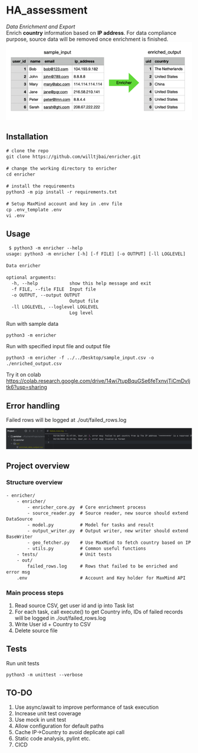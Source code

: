 # HA_assessment
_Data Enrichment and Export_  
Enrich **country** information based on **IP address**. For data compliance purpose, source data will be removed once enrichment is finished.
<img src="./resources/enricher.png">

## Installation

```console
# clone the repo
git clone https://github.com/willtjbai/enricher.git

# change the working directory to enricher
cd enricher

# install the requirements
python3 -m pip install -r requirements.txt

# Setup MaxMind account and key in .env file
cp .env_template .env
vi .env
```
## Usage
```console
 $ python3 -m enricher --help
usage: python3 -m enricher [-h] [-f FILE] [-o OUTPUT] [-ll LOGLEVEL]

Data enricher

optional arguments:
  -h, --help            show this help message and exit
  -f FILE, --file FILE  Input file
  -o OUTPUT, --output OUTPUT
                        Output file
  -ll LOGLEVEL, --loglevel LOGLEVEL
                        Log level

```

Run with sample data
```commandline
python3 -m enricher
```

Run with specified input file and output file
```commandline
python3 -m enricher -f ../../Desktop/sample_input.csv -o ./enriched_output.csv
```

Try it on colab
https://colab.research.google.com/drive/14wi7tupBquGSe6feTxnvjTiCmDvIjtk6?usp=sharing

## Error handling
Failed rows will be logged at ./out/failed_rows.log  

<img src="./resources/failed.png">


## Project overview

### Structure overview
```
- enricher/
    - enricher/
        - enricher_core.py  # Core enrichment process
        - source_reader.py  # Source reader, new source should extend DataSource
        - model.py          # Model for tasks and result
        - output_writer.py  # Output writer, new writer should extend BaseWriter
        - geo_fetcher.py    # Use MaxMind to fetch country based on IP
        - utils.py          # Common useful functions
    - tests/                # Unit tests
    - out/
        failed_rows.log     # Rows that failed to be enriched and error msg
    .env                    # Account and Key holder for MaxMind API
```
### Main process steps
1. Read source CSV, get user id and ip into Task list
2. For each task, call execute() to get Country info, IDs of failed records will be logged in ./out/failed_rows.log
3. Write User id + Country to CSV
4. Delete source file

## Tests
Run unit tests
```commandline
python3 -m unittest --verbose
```

## TO-DO
1. Use async/await to improve performance of task execution
2. Increase unit test coverage
3. Use mock in unit test 
4. Allow configuration for default paths
5. Cache IP->Country to avoid deplicate api call
6. Static code analysis, pylint etc.
7. CICD
